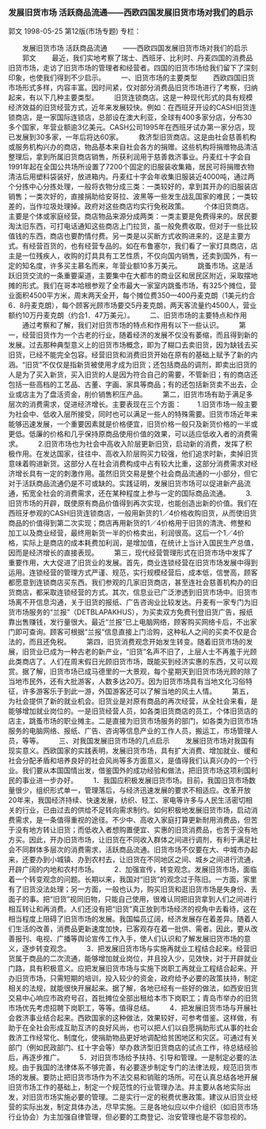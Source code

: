 ### 发展旧货市场  活跃商品流通——西欧四国发展旧货市场对我们的启示
郭文
1998-05-25
第12版(市场专题)
专栏：

　　发展旧货市场  活跃商品流通
　　——西欧四国发展旧货市场对我们的启示
　　郭文
　　最近，我们实地考察了瑞士、西班牙、比利时、丹麦四国的消费品旧货市场，走访了旧货市场的管理者和经营者。四国的旧货市场给我们留下了深刻印象，也使我们得到不少启示。
　　一、旧货市场的主要类型
　　西欧四国旧货市场形式多样，内容丰富。因时间紧，仅对部分消费品旧货市场进行了考察，归纳起来，有以下几种主要类型。
　　旧货连锁商店。这是一种现代形式的具有规模经济效益的旧货经营方式，近年来发展较快。例如：在西班牙开设的CASH旧货连锁商店，是一家国际连锁店，总部设在澳大利亚，全球有400多家分店，分布30多个国家，年营业额逾3亿美元。CASH公司1995年在西班牙试办第一家分店，现已发展到30多家，一年后将达60家。
　　救济型旧货商店。这是由社会慈善机构或服务机构兴办的商店，物品基本来自社会各方的捐赠。这些机构将捐赠物品清洁整理后，拿到所属旧货商店销售，所获利润用于慈善救济事业。丹麦红十字会自1991年起在全国公共场所设置了7200个固定的旧服装收集箱，居民可将捐赠衣物清洁后用塑料袋装好，放进箱内。丹麦红十字会年收集旧服装近4000吨，通过两个分拣中心分拣处理，一般将衣物分成三类：一类较好的，拿到其开办的旧服装店销售；一类次好的，直接捐助给安哥拉、波黑等一些发生战乱国家的难民；一类较差的，当作垃圾处理掉。政府对这些商店均实行免税政策。
　　个体旧货商店。主要是个体或家庭经营。商店物品来源分成两类：一类主要是免费得来的。居民要淘汰旧东西，可打电话通知这些商店上门拉货，虽一般免费收取，但对于一些比较值钱的东西，商店也要酌情付费。另一类是以买断方式收购进来的，这是主要方式。有经营百货的，也有经营专品的。如在布鲁塞尔，我们看了一家灯具商店，店主是一位残疾人，收购的灯具具有工艺性质，不仅向国内销售，还卖到国外，有一定的知名度，许多买主慕名而来，年营业额10多万美元。
　　跳蚤市场。这是活跃旧货交流的一条重要渠道，主要集中在大都市的商业区和居民区附近，采取摆地摊的形式。我们在哥本哈根参观了全市最大一家室内跳蚤市场，有325个摊位，营业面积4500平方米，周末两天全开，每个摊位费350—400丹麦克朗（1美元约合6．8丹麦克朗），每个顾客光顾市场要交5丹麦克朗，两天客流量约4500人，营业额约10万丹麦克朗（约合1．47万美元）。
　　二、旧货市场的主要特点和作用
　　通过考察和了解，我们对旧货市场的特点和作用有以下一些认识。
　　第一，经营旧货作为一个古老的行业，随着经济的发展不仅没有萎缩，而且得到新的发展。过去那种典型意义上的旧货市场概念，即为了糊口去卖旧货，因为缺钱去买旧货，已经不能完全包容。经营旧货和消费旧货开始在原有的基础上赋予了新的内涵。“旧货”不仅仅是指新货被使用才成为旧货；还包括商品的调剂，即卖出旧货的人是为了买入新货，买入旧货的人是因为符合自己的需要，不管新旧；有的商店还包括一些高档的工艺品、古董、字画、家具等商品；有的还包括新货卖不出去，企业或店主为了盘活资金，削价销售积压产品。
　　第二，旧货市场有助于满足多层次的消费需求，促进经济增长。主要表现在三个方面：
　　1.旧货市场一般主要为社会中、低收入层所接受，同时也可以满足一些人的特殊需要。旧货市场近年来能够迅速发展，一个重要因素就是价格便宜，旧货价格一般只及新货价格的一半或更低。低廉的价格和几乎保持原商品使用价值的效果，可以适应低收入者的消费需求。
　　2.旧货市场也为社会中高收入阶层更新旧货，启动新的消费，发挥了积极作用。在发达国家，往往中、高收入阶层购买力较强，他们追求时新，卖掉旧货意味着购进新货。这部分人在社会消费构成中占有较大比重，这部分消费需求对经济增长具有一定的刺激作用。虽然旧货交易是整个社会商品流通的一小部分，但它对于活跃商品流通仍是不可或缺的。实践证明，发展旧货市场可以促进新产品流通，拓宽全社会的消费需求，还在某种程度上参与一定的国际商品流通。
　　3.旧货市场的开辟，既使原有商品价值得到再次实现，也能创造出新的价值。我们在西班牙参观的CASH旧货连锁商店，一般用新货的1／4价格收购旧货，从而使旧货商品的价值得到第二次实现；商店再用新货的1／4价格用于旧货的清洗、修整和加工以及商业经营，最终用新货一半的价格卖出，利润很高。这后一个1／4价格，实际上是商店的成本耗费加利润，是增加值，在统计上当计入国民生产总值，因而是经济增长的直接表现。
　　第三，现代经营管理形式在旧货市场中发挥了重要作用，大大促进了旧货业的发展。首先，商业连锁经营在旧货市场发展中得到运用。连锁经营的管理方式严谨、规范，实行规模经营后，成本低，信誉高，顾客都愿意到连锁商店买东西。我们参观的几家旧货商店，甚至连社会慈善机构办的旧货商店，都采取连锁经营的方式。其次，信息业已广泛渗透到旧货市场中。旧货市场离不开信息沟通，关于旧货的报纸、广告咨询业比较发达。丹麦有一家专门为旧货市场服务的“兰报”（DETBLAPAKHUS），为买卖双方免费刊登旧货广告，报纸靠出售赚钱，发行量很大。最近“兰报”已上电脑网络，顾客购买网络卡后，不出家门即可查询。顾客可根据“兰报”信息直接上门洽购，这种私人之间的买卖不仅是合法的，而且还免税。
　　第四，旧货消费观念开始发生转变。随着旧货市场的发展，旧货业已成为一种古老的新产业，“旧货”名声不旧了，上层人士不再羞于光顾此类商店了。人们在周末假日光顾旧货市场，既能买到经济实惠的东西，又可以观赏。据了解，旧货市场已成马德里的一大景观，每个星期天到旧货市场光顾的除了当地市民外，还有大批游客，人数多达20万。因为旧货市场具有当地文化习俗特征，许多游客乐于到此一游，外国游客还可以了解当地的风土人情。
　　第五，为社会提供了新的就业机会。旧货业是对原有商品的再次经营，从全社会来看，是能够增加就业岗位的。一是旧货经营人员，如各类旧货商店的员工，个体旧货店的店主，跳蚤市场的职业摊主。二是直接为旧货市场服务的部门，如各类为旧货市场服务的电脑网络、报纸、广告、咨询等信息产业的工作人员，搬运工，市场管理人员，等等。
　　三、对我国发展旧货市场的几点启示
　　发展旧货市场对我国有现实意义。西欧国家的实践表明，发展旧货市场，具有扩大消费、增加就业、缓和社会分配矛盾和培养良好的社会风尚等多方面意义，是值得我们认真兴办的一个行业。我们要从本国国情出发，借鉴国外的成功经验和做法，把旧货市场这项利国利民的事业进一步办好。
　　1．我国应积极发展旧货市场。目前，我国旧货市场数量很少，组织形式单一，管理落后，与经济迅速发展的要求不相适应。改革开放20年来，我国经济持续、快速发展，纺织、轻工、家电等许多与人民生活密切相关的行业，已由过去的供给不足转向需求制约。如何积极地发展旧货市场，启动消费需求，是一条值得重视的途径。不少中、高收入家庭打算更新耐用消费品，但苦于没有地方转让旧货；而低收入者想购置便宜、实惠的旧货消费品，也苦于没有地方买。因此，开办旧货市场，让旧货在不同收入群体之间进行调剂，有利于满足社会不同群体多层次的消费需求，活跃商品流通。旧货市场不仅要在大、中城市办起来，还要办到小城镇、办到农村去，让旧货在不同地区之间、城乡之间进行流通，开辟广阔的内地和农村市场。
　　2．加强宣传，转变观念。发展旧货市场，面临着一个转变观念的问题。长期以来，我国对“旧货”的观念过于陈旧。一方面，家里有了旧货没法处理；另一方面，一般也认为，购买旧货和逛旧货市场是失身份、丢面子的事。把“旧货”视同旧物，只能自己使用，很难认同把旧货拿到人们之间进行相互转让和再消费。人们还没有把“旧货”真正放到市场经济的视角中去看待，这在相当程度上阻碍了旧货市场的发展。我国幅员辽阔，经济发展存在着差异。随着人们生活的改善，消费品更新速度加快，已客观存在着一批供、需者。因此，要从改善报刊、电视、广播等舆论宣传工作入手，使人们认识和了解发展旧货市场的意义，逐步转变观念。
　　3．把发展旧货市场与实施再就业工程结合起来。经营旧货属于商品的二次流通，能够增加就业岗位，并且投入少，见效快，对于开辟就业门路，具有积极意义。应把发展旧货市场与实施下岗职工再就业工程结合起来。开办旧货市场，只需短期的培训，投入较少的资金，政府给予必要的政策扶持，制定相关的法规，就能很快开展起来。据了解，各地已经有一些好的做法，如西安旧货交易中心响应市政府号召，首批摊位全部出租给本市下岗职工；青岛市举办的旧货市场优先考虑招聘下岗职工，等等。值得总结。
　　4．把发展旧货市场与开展社会救济事业结合起来。西欧国家的这种做法，效果较好，可参考借鉴。这样做，有助于在全社会形成互助互济的良好风尚，也可以把人们以自愿捐助形式从事的社会救济工作经常化、制度化，使捐助物品更好地调配给贫困地区和灾区。可通过有关部门（例如民政部门、红十字会等）举办救济型旧货商店的试点工作，待总结经验后，再逐步推广。
　　5．对旧货市场给予扶持、引导和管理。一是制定必要的法规。由于我国的法律体系不够完善，有必要逐步制定专门的法律法规，规范旧货市场的发展。要防止把旧货市场作为不法交易和销赃的场所。可在认真总结各地开展旧货市场工作的基础上，制定一个规范性的行业管理办法。并主要从各地实际出发，对旧货市场实施必要的管理。二是实行一定的税费优惠政策。建议从旧货业经营的实际出发，制定具体办法，尽早实施。三是各地似应以中介组织（如旧货市场行业协会）为主加强自律管理，但必要的工商登记、治安管理也是不容忽视的。
